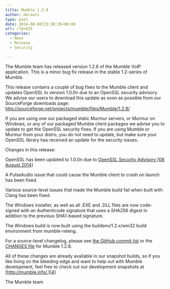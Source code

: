 ```yaml
---
title: Mumble 1.2.8
author: mkrautz
type: post
date: 2014-08-08T23:38:26+00:00
url: /?p=625
categories:
  - News
  - Release
  - Security

---
```

<img class="alignleft size-full wp-image-232" title="Mumblesoftwarelogo" src="http://mumble.sourceforge.net/w/logo.png" alt="" />The Mumble team has released version 1.2.8 of the Mumble VoIP application. This is a minor bug fix release in the stable 1.2-series of Mumble.

This release contains a couple of bug fixes to the Mumble client and updates OpenSSL to version 1.0.0n due to an OpenSSL security advisory. We advise our users to download this update as soon as possible from our SourceForge downloads page: <http://sourceforge.net/projects/mumble/files/Mumble/1.2.8/>

<!--more-->

If you are using one our packaged static Murmur servers, or Murmur on Windows, or any of our packaged Mumble client packages we advise you to update to get the OpenSSL security fixes. If you are using Mumble or Murmur from your distro, you do not need to update, but make sure your OpenSSL library has received an update for the security issues.

Changes in this release:

OpenSSL has been updated to 1.0.0n due to [OpenSSL Security Advisory [06 August 2014]][1]

A PulseAudio issue that could cause the Mumble client to crash on launch has been fixed.

Various source-level issues that made the Mumble build fail when built with Clang has been fixed.

The Windows installer, as well as all .EXE and .DLL files are now code-signed with an Authenticode signature that uses a SHA256 digest in addition to the previous SHA1-based signature.

The Windows build is now built using the buildenv/1.2.x/win32 build environment from mumble-releng.

For a source-level changelog, please see [the GitHub commit list][2] or the [CHANGES file][3] for Mumble 1.2.8.

All of these changes are already available in our snapshot builds, so if you like living on the bleeding edge and want to help out with Mumble development, feel free to check out our development snapshots at [http://mumble.info/.][4]

The Mumble team

 [1]: https://www.openssl.org/news/secadv_20140806.txt
 [2]: https://github.com/mumble-voip/mumble/commits/1.2.8
 [3]: https://github.com/mumble-voip/mumble/blob/1.2.8/CHANGES
 [4]: http://mumble.info "http://mumble.info"